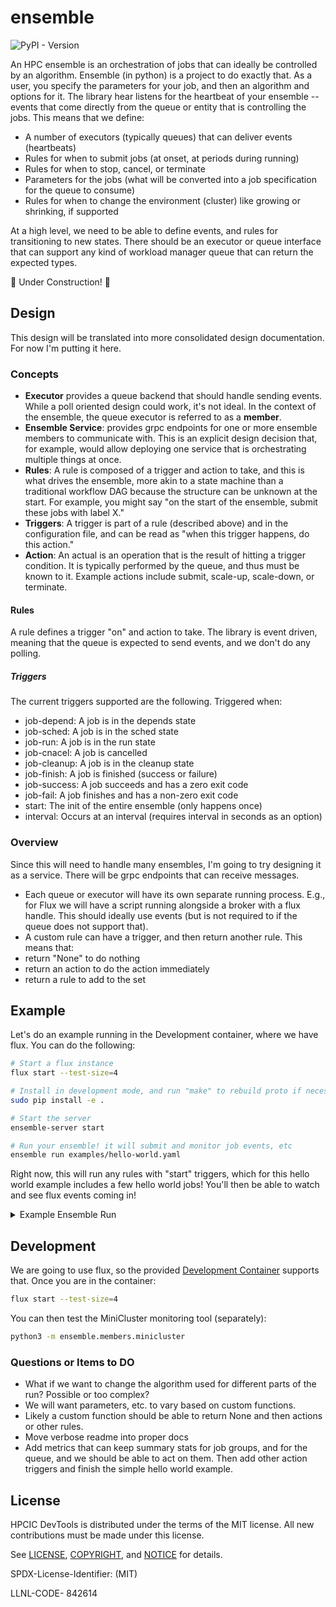 # ensemble

![PyPI - Version](https://img.shields.io/pypi/v/ensemble-python)

An HPC ensemble is an orchestration of jobs that can ideally be controlled by an algorithm. Ensemble (in python) is a project to do exactly that. As a user, you specify the parameters for your job, and then an algorithm and options for it. The library hear listens for the heartbeat of your ensemble -- events that come directly from the queue or entity that is controlling the jobs. 
This means that we define:

- A number of executors (typically queues) that can deliver events (heartbeats)
- Rules for when to submit jobs (at onset, at periods during running)
- Rules for when to stop, cancel, or terminate
- Parameters for the jobs (what will be converted into a job specification for the queue to consume)
- Rules for when to change the environment (cluster) like growing or shrinking, if supported

At a high level, we need to be able to define events, and rules for transitioning to new states.  There should be an executor or queue interface that can support any kind of workload manager queue that can return the expected types.

🚧 Under Construction! 🚧

## Design

This design will be translated into more consolidated design documentation. For now I'm putting it here.

### Concepts

- **Executor** provides a queue backend that should handle sending events. While a poll oriented design could work, it's not ideal. In the context of the ensemble, the queue executor is referred to as a **member**.
- **Ensemble Service**: provides grpc endpoints for one or more ensemble members to communicate with. This is an explicit design decision that, for example, would allow deploying one service that is orchestrating multiple things at once.
- **Rules**: A rule is composed of a trigger and action to take, and this is what drives the ensemble, more akin to a state machine than a traditional workflow DAG because the structure can be unknown at the start. For example, you might say "on the start of the ensemble, submit these jobs with label X."
- **Triggers**: A trigger is part of a rule (described above) and in the configuration file, and can be read as "when this trigger happens, do this action."
- **Action**: An actual is an operation that is the result of hitting a trigger condition. It is typically performed by the queue, and thus must be known to it. Example actions include submit, scale-up, scale-down, or terminate.

#### Rules

A rule defines a trigger "on" and action to take. The library is event driven, meaning that the queue is expected to send events, and we don't do any polling. 

##### Triggers

The current triggers supported are the following. Triggered when:

- job-depend: A job is in the depends state
- job-sched: A job is in the sched state
- job-run: A job is in the run state
- job-cnacel: A job is cancelled
- job-cleanup: A job is in the cleanup state
- job-finish: A job is finished (success or failure)
- job-success: A job succeeds and has a zero exit code
- job-fail: A job finishes and has a non-zero exit code
- start: The init of the entire ensemble (only happens once)
- interval: Occurs at an interval (requires interval in seconds as an option)


### Overview

Since this will need to handle many ensembles, I'm going to try designing it as a service. There will be grpc endpoints that can receive messages.

- Each queue or executor will have its own separate running process. E.g., for Flux we will have a script running alongside a broker with a flux handle. This should ideally use events (but is not required to if the queue does not support that).
- A custom rule can have a trigger, and then return another rule. This means that:
 - return "None" to do nothing
 - return an action to do the action immediately
 - return a rule to add to the set

## Example

Let's do an example running in the Development container, where we have flux. You can do the following:

```bash
# Start a flux instance
flux start --test-size=4

# Install in development mode, and run "make" to rebuild proto if necessary
sudo pip install -e .

# Start the server
ensemble-server start

# Run your ensemble! it will submit and monitor job events, etc
ensemble run examples/hello-world.yaml
```

Right now, this will run any rules with "start" triggers, which for this hello world example includes a few hello world jobs! You'll then be able to watch and see flux events coming in!

<details>

<summary>Example Ensemble Run</summary>

```console
 ensemble run examples/hello-world.yaml 
  ⭐️ Submit job ['sleep', '10']: ƒD2kHJipp7
  ⭐️ Submit job ['sleep', '10']: ƒD2kHtpYJ3
{'id': 1540612620812288, 'events': [{'timestamp': 1728416529.2622762, 'name': 'submit', 'context': {'userid': 1000, 'urgency': 16, 'flags': 0, 'version': 1}}, {'timestamp': 1728416529.2734637, 'name': 'validate'}, {'timestamp': 1728416529.2843053, 'name': 'depend'}, {'timestamp': 1728416529.284362, 'name': 'priority', 'context': {'priority': 16}}, {'timestamp': 1728416529.2854803, 'name': 'alloc'}, {'timestamp': 1728416529.287176, 'name': 'start'}], 'jobspec': {'resources': [{'type': 'node', 'count': 1, 'with': [{'type': 'slot', 'count': 1, 'with': [{'type': 'core', 'count': 1}], 'label': 'task'}]}], 'tasks': [{'command': ['sleep', '10'], 'slot': 'task', 'count': {'per_slot': 1}}], 'attributes': {'system': {'duration': 0.0}}, 'version': 1}, 'R': {'version': 1, 'execution': {'R_lite': [{'rank': '3', 'children': {'core': '7'}}], 'nodelist': ['08c63b4a360d'], 'starttime': 1728416529, 'expiration': 4881924701}}}
{'id': 1540613006688256, 'events': [{'timestamp': 1728416529.285812, 'name': 'submit', 'context': {'userid': 1000, 'urgency': 16, 'flags': 0, 'version': 1}}, {'timestamp': 1728416529.2962706, 'name': 'validate'}, {'timestamp': 1728416529.3070736, 'name': 'depend'}, {'timestamp': 1728416529.307108, 'name': 'priority', 'context': {'priority': 16}}], 'jobspec': {'resources': [{'type': 'node', 'count': 1, 'with': [{'type': 'slot', 'count': 1, 'with': [{'type': 'core', 'count': 1}], 'label': 'task'}]}], 'tasks': [{'command': ['sleep', '10'], 'slot': 'task', 'count': {'per_slot': 1}}], 'attributes': {'system': {'duration': 0.0}}, 'version': 1}}
{'id': -1, 'events': []}
{'id': 1540613006688256, 'events': [{'timestamp': 1728416529.308137, 'name': 'annotations', 'context': {'annotations': None}}]}
{'id': 1540613006688256, 'events': [{'timestamp': 1728416529.3081472, 'name': 'alloc'}], 'R': {'version': 1, 'execution': {'R_lite': [{'rank': '3', 'children': {'core': '6'}}], 'nodelist': ['08c63b4a360d'], 'starttime': 1728416529, 'expiration': 4881924701}}}
{'id': 1540613006688256, 'events': [{'timestamp': 1728416529.3094273, 'name': 'start'}]}
```


</details>

## Development

We are going to use flux, so the provided [Development Container](.devcontainer) supports that.
Once you are in the container:

```bash
flux start --test-size=4
```

You can then test the MiniCluster monitoring tool (separately):

```bash
python3 -m ensemble.members.minicluster
```

### Questions or Items to DO

- What if we want to change the algorithm used for different parts of the run? Possible or too complex?
- We will want parameters, etc. to vary based on custom functions.
- Likely a custom function should be able to return None and then actions or other rules.
- Move verbose readme into proper docs
- Add metrics that can keep summary stats for job groups, and for the queue, and we should be able to act on them. Then add other action triggers and finish the simple hello world example.

## License

HPCIC DevTools is distributed under the terms of the MIT license.
All new contributions must be made under this license.

See [LICENSE](https://github.com/converged-computing/cloud-select/blob/main/LICENSE),
[COPYRIGHT](https://github.com/converged-computing/cloud-select/blob/main/COPYRIGHT), and
[NOTICE](https://github.com/converged-computing/cloud-select/blob/main/NOTICE) for details.

SPDX-License-Identifier: (MIT)

LLNL-CODE- 842614
